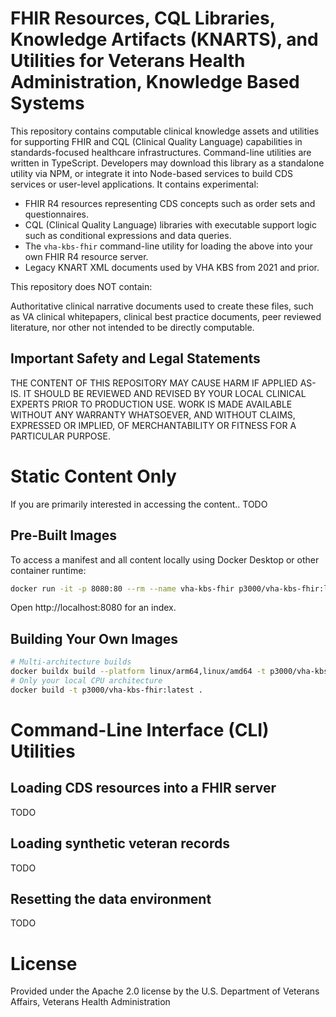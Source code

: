# FHIR Resources, CQL Libraries, Knowledge Artifacts (KNARTS), and Utilities for Veterans Health Administration, Knowledge Based Systems

This repository contains computable clinical knowledge assets and utilities for supporting FHIR and CQL (Clinical Quality Language) capabilities in standards-focused healthcare infrastructures. Command-line utilities are written in TypeScript. Developers may download this library as a standalone utility via NPM, or integrate it into Node-based services to build CDS services or user-level applications. It contains experimental:

* FHIR R4 resources representing CDS concepts such as order sets and questionnaires.
* CQL (Clinical Quality Language) libraries with executable support logic such as conditional expressions and data queries.
* The `vha-kbs-fhir` command-line utility for loading the above into your own FHIR R4 resource server.
* Legacy KNART XML documents used by VHA KBS from 2021 and prior.

This repository does NOT contain:

Authoritative clinical narrative documents used to create these files, such as VA clinical whitepapers, clinical best practice documents, peer reviewed literature, nor other not intended to be directly computable.

## Important Safety and Legal Statements

THE CONTENT OF THIS REPOSITORY MAY CAUSE HARM IF APPLIED AS-IS. IT SHOULD BE REVIEWED AND REVISED BY YOUR LOCAL CLINICAL EXPERTS PRIOR TO PRODUCTION USE. WORK IS MADE AVAILABLE WITHOUT ANY WARRANTY WHATSOEVER, AND WITHOUT CLAIMS, EXPRESSED OR IMPLIED, OF MERCHANTABILITY OR FITNESS FOR A PARTICULAR PURPOSE.

# Static Content Only

If you are primarily interested in accessing the content.. TODO

## Pre-Built Images

To access a manifest and all content locally using Docker Desktop or other container runtime:

```sh
docker run -it -p 8080:80 --rm --name vha-kbs-fhir p3000/vha-kbs-fhir:latest
```
Open http://localhost:8080 for an index.

## Building Your Own Images

```sh
# Multi-architecture builds
docker buildx build --platform linux/arm64,linux/amd64 -t p3000/vha-kbs-fhir:latest .
# Only your local CPU architecture
docker build -t p3000/vha-kbs-fhir:latest .

```

# Command-Line Interface (CLI) Utilities

## Loading CDS resources into a FHIR server

TODO

## Loading synthetic veteran records

TODO

## Resetting the data environment

TODO

# License

Provided under the Apache 2.0 license by the U.S. Department of Veterans Affairs, Veterans Health Administration
